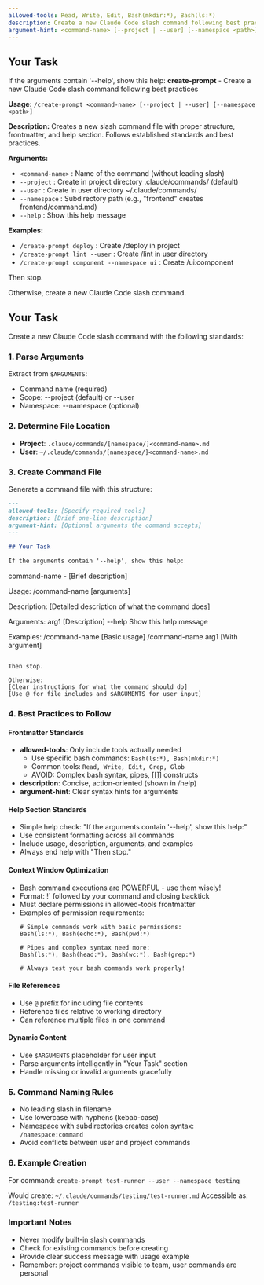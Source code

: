 ```yaml
---
allowed-tools: Read, Write, Edit, Bash(mkdir:*), Bash(ls:*)
description: Create a new Claude Code slash command following best practices
argument-hint: <command-name> [--project | --user] [--namespace <path>]
---
```


## Your Task

If the arguments contain '--help', show this help:
**create-prompt** - Create a new Claude Code slash command following best practices

**Usage:** `/create-prompt <command-name> [--project | --user] [--namespace <path>]`

**Description:**
Creates a new slash command file with proper structure, frontmatter, and help section. Follows established standards and best practices.

**Arguments:**
- `<command-name>` : Name of the command (without leading slash)
- `--project`      : Create in project directory .claude/commands/ (default)
- `--user`         : Create in user directory ~/.claude/commands/
- `--namespace`    : Subdirectory path (e.g., "frontend" creates frontend/command.md)
- `--help`         : Show this help message

**Examples:**
- `/create-prompt deploy`                    : Create /deploy in project
- `/create-prompt lint --user`               : Create /lint in user directory
- `/create-prompt component --namespace ui`  : Create /ui:component


Then stop.

Otherwise, create a new Claude Code slash command.

## Your Task

Create a new Claude Code slash command with the following standards:

### 1. Parse Arguments
Extract from `$ARGUMENTS`:
- Command name (required)
- Scope: --project (default) or --user
- Namespace: --namespace <path> (optional)

### 2. Determine File Location
- **Project**: `.claude/commands/[namespace/]<command-name>.md`
- **User**: `~/.claude/commands/[namespace/]<command-name>.md`

### 3. Create Command File

Generate a command file with this structure:

```markdown
---
allowed-tools: [Specify required tools]
description: [Brief one-line description]
argument-hint: [Optional arguments the command accepts]
---

## Your Task

If the arguments contain '--help', show this help:

```
command-name - [Brief description]

Usage: /command-name [arguments]

Description:
[Detailed description of what the command does]

Arguments:
  arg1    [Description]
  --help  Show this help message

Examples:
  /command-name         [Basic usage]
  /command-name arg1    [With argument]
```

Then stop.

Otherwise:
[Clear instructions for what the command should do]
[Use @ for file includes and $ARGUMENTS for user input]
```

### 4. Best Practices to Follow

#### Frontmatter Standards
- **allowed-tools**: Only include tools actually needed
  - Use specific bash commands: `Bash(ls:*), Bash(mkdir:*)`
  - Common tools: `Read, Write, Edit, Grep, Glob`
  - AVOID: Complex bash syntax, pipes, [[]] constructs
- **description**: Concise, action-oriented (shown in /help)
- **argument-hint**: Clear syntax hints for arguments

#### Help Section Standards
- Simple help check: "If the arguments contain '--help', show this help:"
- Use consistent formatting across all commands
- Include usage, description, arguments, and examples
- Always end help with "Then stop."

#### Context Window Optimization
- Bash command executions are POWERFUL - use them wisely!
- Format: !` followed by your command and closing backtick
- Must declare permissions in allowed-tools frontmatter
- Examples of permission requirements:
  ```
  # Simple commands work with basic permissions:
  Bash(ls:*), Bash(echo:*), Bash(pwd:*)
  
  # Pipes and complex syntax need more:
  Bash(ls:*), Bash(head:*), Bash(wc:*), Bash(grep:*)
  
  # Always test your bash commands work properly!
  ```

#### File References
- Use `@` prefix for including file contents
- Reference files relative to working directory
- Can reference multiple files in one command

#### Dynamic Content
- Use `$ARGUMENTS` placeholder for user input
- Parse arguments intelligently in "Your Task" section
- Handle missing or invalid arguments gracefully

### 5. Command Naming Rules
- No leading slash in filename
- Use lowercase with hyphens (kebab-case)
- Namespace with subdirectories creates colon syntax: `/namespace:command`
- Avoid conflicts between user and project commands

### 6. Example Creation

For command: `create-prompt test-runner --user --namespace testing`

Would create: `~/.claude/commands/testing/test-runner.md`
Accessible as: `/testing:test-runner`

### Important Notes
- Never modify built-in slash commands
- Check for existing commands before creating
- Provide clear success message with usage example
- Remember: project commands visible to team, user commands are personal